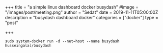 +++
title = "a simple linux dashboard docker busydash"
#image = "/images/post/meeting.png"
author = "Sedat"
date = 2019-11-11T05:00:00Z
description = "busydash dashboard docker"
categories = ["docker"]
type = "post"

+++
```
sudo system-docker run -d --net=host --name busydash husseingalal/busydash
```